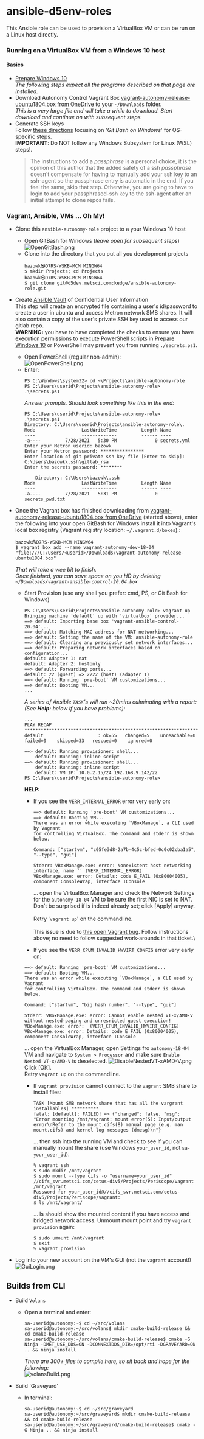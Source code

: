 # ansible-d5env-roles

This Ansible role can be used to provision a VirtualBox VM or can be run on a Linux host directly.

### Running on a VirtualBox VM from a Windows 10 host

#### Basics
* [Prepare Windows 10](docs/PrepareWindows10.md)\
    *The following steps expect all the programs described on that page are installed.*
* Download Autonomy Control Vagrant Box [vagrant-autonomy-release-ubuntu1804.box from OneDrive](https://metroninc-my.sharepoint.us/:u:/g/personal/kedge_metsci_com/ERHa7IsveThFg7Op-DGt-fABzjMSqenGaoIZsr65n0_6aA?e=yrgOwc) to your `~/Downloads` folder.\
  *This is a very large file and will take a while to download.  Start download and continue on
with subsequent steps.*
* Generate SSH keys\
  Follow [these directions](https://d5dev.metsci.com/help/ssh/README#generate-an-ssh-key-pair)
  focusing on '*Git Bash on Windows*' for OS-specific steps.\
  **IMPORTANT**: Do NOT follow any Windows Subsystem for Linux (WSL) steps!.
  > The instructions to add a *passphrase* is a personal choice, it is the opinion of this
  > author that the added safety of a ssh *passphrase* doesn't compensate for having to
  > manually add your ssh key to an ssh-agent so the passphrase entry is automatic in the end.
  > If you feel the same, skip that step. Otherwise, you are going to have to login to add your
  > passphrased-ssh key to the ssh-agent after an initial attempt to clone repos fails.
 

### Vagrant, Ansible, VMs ... Oh My!
* Clone this `ansible-autonomy-role` project to a your Windows 10 host
  * Open GitBash for Windows (*leave open for subsequent steps*)\
    ![OpenGitBash.png](docs/images/OpenGitBash.png)
  * Clone into the directory that you put all you development projects
    ```
    bazowk㉿D7RS-WSKB-MCM MINGW64
    $ mkdir Projects; cd Projects
    bazowk㉿D7RS-WSKB-MCM MINGW64
    $ git clone git@d5dev.metsci.com:kedge/ansible-autonomy-role.git
    ```
* Create [Ansible Vault](https://docs.ansible.com/ansible/latest/user_guide/vault.html) of Confidential User Information\
  This step will create an encrypted file containing a user's id/password to
  create a user in ubuntu and access Metron network SMB shares. It will also
  contain a copy of the user's private SSH key used to access our gitlab repo.\
  **WARNING:** you have to have completed the checks to ensure you have
  execution permissions to execute PowerShell scripts in [Prepare Windows 10](docs/PrepareWindows10.md)
  or PowerShell may prevent you from running `./secrets.ps1`.
  * Open PowerShell (regular non-admin):\
  ![OpenPowerShell.png](docs/images/OpenPowerShell.png)
  * Enter:
    ```
    PS C:\Windows\system32> cd ~\Projects\ansible-autonomy-role
    PS C:\Users\userid\Projects\ansible-autonomy-role> .\secrets.ps1
    ```
    *Answer prompts. Should look something like this in the end:*
    ```
    PS C:\Users\userid\Projects\ansible-autonomy-role> .\secrets.ps1
    Directory: C:\Users\userid\Projects\ansible-autonomy-role\.
    Mode                 LastWriteTime         Length Name
    ----                 -------------         ------ ----
    -a----         7/28/2021   5:30 PM              0 secrets.yml
    Enter your Metron userid: bazowk
    Enter your Metron password: ****************
    Enter location of git private ssh key file [Enter to skip]: C:\Users\bazowk\.ssh\gitlab_rsa
    Enter the secrets password: ********
    
        Directory: C:\Users\bazowk\.ssh
    Mode                 LastWriteTime         Length Name
    ----                 -------------         ------ ----
    -a----         7/28/2021   5:31 PM              0 secrets_pwd.txt
    ```

* Once the Vagrant box has finished downloading from [vagrant-autonomy-release-ubuntu1804.box from OneDrive](https://metroninc-my.sharepoint.us/:u:/g/personal/kedge_metsci_com/ERHa7IsveThFg7Op-DGt-fABzjMSqenGaoIZsr65n0_6aA?e=yrgOwc)
  (started above), enter the following into your open GitBash for Windows install it into Vagrant's
  local box registry (Vagrant registry location: `~/.vagrant.d/boxes`).:
    ```
    bazowk㉿D7RS-WSKB-MCM MINGW64
    $ vagrant box add --name vagrant-autonomy-dev-18-04 "file:///C:/Users/<userid>/Downloads/vagrant-autonomy-release-ubuntu1804.box" 
    ```
  *That will take a wee bit to finish.\
   Once finished, you can save space on you HD by deleting `~/Downloads/vagrant-ansible-control-20.04.box`*

  * Start Provision (use any shell you prefer: cmd, PS, or Git Bash for Windows)
      ```
      PS C:\Users\userid\Projects\ansible-autonomy-role> vagrant up 
      Bringing machine 'default' up with 'virtualbox' provider...
      ==> default: Importing base box 'vagrant-ansible-control-20.04'...
      ==> default: Matching MAC address for NAT networking...
      ==> default: Setting the name of the VM: ansible-autonomy-role
      ==> default: Clearing any previously set network interfaces...
      ==> default: Preparing network interfaces based on configuration...
      default: Adapter 1: nat
      default: Adapter 2: hostonly
      ==> default: Forwarding ports...
      default: 22 (guest) => 2222 (host) (adapter 1)
      ==> default: Running 'pre-boot' VM customizations...
      ==> default: Booting VM... 
      ...
      ```
    *A series of Ansible `TASK`'s will run ~20mins culminating with a report:
    (See **Help:** below if you have problems):*
      ```
      ...
      PLAY RECAP *********************************************************************
      default                    : ok=55   changed=5    unreachable=0    failed=0    skipped=33   rescued=0    ignored=0
    
      ==> default: Running provisioner: shell...
          default: Running: inline script
      ==> default: Running provisioner: shell...
          default: Running: inline script
          default: VM IP: 10.0.2.15/24 192.168.9.142/22
      PS C:\Users\userid\Projects\ansible-autonomy-role>
      ```
      **HELP:**
      * If you see the `VERR_INTERNAL_ERROR` error very early on:
        ```shell
        ==> default: Running 'pre-boot' VM customizations...
        ==> default: Booting VM...
        There was an error while executing `VBoxManage`, a CLI used by Vagrant
        for controlling VirtualBox. The command and stderr is shown below.
      
        Command: ["startvm", "c05fe3d8-2a7b-4c5c-bfed-0c0c02cba1a5", "--type", "gui"]
      
        Stderr: VBoxManage.exe: error: Nonexistent host networking interface, name '' (VERR_INTERNAL_ERROR)
        VBoxManage.exe: error: Details: code E_FAIL (0x80004005), component ConsoleWrap, interface IConsole
        ```
        ... open the VirtualBox Manager and check the Network Settings for the `autonomy-18-04` VM
        to be sure the first NIC is set to NAT.  Don't be surprised if is indeed already set; 
        click [Apply] anyway.\
        \
        Retry '`vagrant up`' on the commandline.\
        \
        This issue is due to [this open Vagrant bug](https://github.com/hashicorp/vagrant/issues/10294).  Follow instructions above; no need to follow
        suggested work-arounds in that ticket.\
    
      * If you see the `VERR_CPUM_INVALID_HWVIRT_CONFIG` error very early on:
      ```shell
      ==> default: Running 'pre-boot' VM customizations...
      ==> default: Booting VM...
      There was an error while executing `VBoxManage`, a CLI used by Vagrant
      for controlling VirtualBox. The command and stderr is shown below.
    
      Command: ["startvm", "big hash number", "--type", "gui"]
    
      Stderr: VBoxManage.exe: error: Cannot enable nested VT-x/AMD-V without nested-paging and unresricted guest execution!
      VBoxManage.exe: error:  (VERR_CPUM_INVALID_HWVIRT_CONFIG)
      VBoxManage.exe: error: Details: code E_FAIL (0x80004005), component ConsoleWrap, interface IConsole
      ```
      ... open the VirtualBox Manager, open Settings fro `autonomy-18-04` VM and navigate to
      `System > Processor` and make sure `Enable Nested VT-x/AMD-V` is deselected.
      ![DisableNestedVT-xAMD-V.png](docs/images/DisableNestedVT-xAMD-V.png)
    Click [OK].\
    Retry `vagrant up` on the commandline.

    * If `vagrant provision` cannot connect to the `vagrant` SMB share to install files:
      ```shell
      TASK [Mount SMB network share that has all the vargrant installables] **********
      fatal: [default]: FAILED! => {"changed": false, "msg": "Error mounting /mnt/vagrant: mount error(5): Input/output error\nRefer to the mount.cifs(8) manual page (e.g. man mount.cifs) and kernel log messages (dmesg)\n"}
      ```

      ... then ssh into the running VM and check to see if you can manually mount the share (use Windows `your_user_id`, not `sa-your_user_id`):
      ```shell
      % vagrant ssh
      $ sudo mkdir /mnt/vagrant
      $ sudo mount --type cifs -o "username=your_user_id" //cifs_svr.metsci.com/cetus-div5/Projects/Periscope/vagrant /mnt/vagrant
      Password for your_user_id@//cifs_svr.metsci.com/cetus-div5/Projects/Periscope/vagrant:
      $ ls /mnt/vagrant/
      ```
      ... ls should show the mounted content if you have access and bridged network access. Unmount mount point and try `vagrant provision` again:
      ```shell
      $ sudo umount /mnt/vagrant
      $ exit
      % vagrant provision
      ```


* Log into your new account on the VM's GUI (not the `vagrant` account!)\
  ![GuiLogin.png](docs/images/GuiLogin.png)

## Builds from CLI

* Build `Volans`
  * Open a terminal and enter:
    ```
    sa-userid@autonomy:~$ cd ~/src/volans
    sa-userid@autonomy:~/src/volans$ mkdir cmake-build-release && cd cmake-build-release
    sa-userid@autonomy:~/src/volans/cmake-build-release$ cmake -G Ninja -DMET_USE_DDS=ON -DCONNEXTDDS_DIR=/opt/rti -DGRAVEYARD=ON .. && ninja install
    ```
    *There are 300+ files to compile here, so sit back and hope for the following:*\
    ![volansBuild.png](docs/images/volansBuild.png)

* Build 'Graveyard'
  * In terminal:
     ```
    sa-userid@autonomy:~$ cd ~/src/graveyard
    sa-userid@autonomy:~/src/graveyard$ mkdir cmake-build-release && cd cmake-build-release
    sa-userid@autonomy:~/src/graveyard/cmake-build-release$ cmake -G Ninja .. && ninja install
    ```
